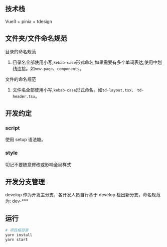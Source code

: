 ## 技术栈

Vue3 + pinia + tdesign

## 文件夹/文件命名规范

目录的命名规范

1. 目录名全部使用小写,`kebab-case`形式命名,如果需要有多个单词表达,使用中划线连接。如`new-page`、`components`。

文件的命名规范

1. 文件名全部使用小写,`kebab-case`形式命名。如`td-layout.tsx`、 `td-header.tsx`。

## 开发约定

### script

使用 setup 语法糖。

### style

切记不要随意修改或影响全局样式

## 开发分支管理

develop 作为开发主分支，各开发人员自行基于 develop 检出新分支，命名规范为: dev-\*\*\*

## 运行

```bash
# 项目根目录
yarn install
yarn start
```
